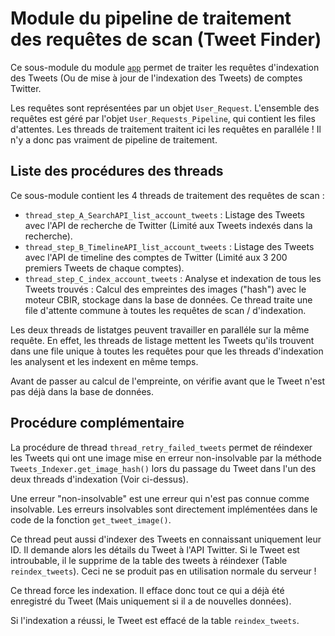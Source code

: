 # Module du pipeline de traitement des requêtes de scan (Tweet Finder)

Ce sous-module du module [`app`](../) permet de traiter les requêtes d'indexation des Tweets (Ou de mise à jour de l'indexation des Tweets) de comptes Twitter.

Les requêtes sont représentées par un objet `User_Request`. L'ensemble des requêtes est géré par l'objet `User_Requests_Pipeline`, qui contient les files d'attentes. Les threads de traitement traitent ici les requêtes en paralléle ! Il n'y a donc pas vraiment de pipeline de traitement.


## Liste des procédures des threads

Ce sous-module contient les 4 threads de traitement des requêtes de scan :

- `thread_step_A_SearchAPI_list_account_tweets` : Listage des Tweets avec l'API de recherche de Twitter (Limité aux Tweets indexés dans la recherche).
- `thread_step_B_TimelineAPI_list_account_tweets` : Listage des Tweets avec l'API de timeline des comptes de Twitter (Limité aux 3 200 premiers Tweets de chaque comptes).
- `thread_step_C_index_account_tweets` : Analyse et indexation de tous les Tweets trouvés : Calcul des empreintes des images ("hash") avec le moteur CBIR, stockage dans la base de données. Ce thread traite une file d'attente commune à toutes les requêtes de scan / d'indexation.

Les deux threads de listatges peuvent travailler en paralléle sur la même requête. En effet, les threads de listage mettent les Tweets qu'ils trouvent dans une file unique à toutes les requêtes pour que les threads d'indexation les analysent et les indexent en même temps.

Avant de passer au calcul de l'empreinte, on vérifie avant que le Tweet n'est pas déjà dans la base de données.


## Procédure complémentaire

La procédure de thread `thread_retry_failed_tweets` permet de réindexer les Tweets qui ont une image mise en erreur non-insolvable par la méthode `Tweets_Indexer.get_image_hash()` lors du passage du Tweet dans l'un des deux threads d'indexation (Voir ci-dessus).

Une erreur "non-insolvable" est une erreur qui n'est pas connue comme insolvable. Les erreurs insolvables sont directement implémentées dans le code de la fonction `get_tweet_image()`.

Ce thread peut aussi d'indexer des Tweets en connaissant uniquement leur ID. Il demande alors les détails du Tweet à l'API Twitter. Si le Tweet est introubable, il le supprime de la table des tweets à réindexer (Table `reindex_tweets`).
Ceci ne se produit pas en utilisation normale du serveur !

Ce thread force les indexation. Il efface donc tout ce qui a déjà été enregistré du Tweet (Mais uniquement si il a de nouvelles données).

Si l'indexation a réussi, le Tweet est effacé de la table `reindex_tweets`.
